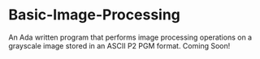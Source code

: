 # Basic-Image-Processing

An Ada written program that performs image processing operations on a grayscale image stored in an ASCII P2 PGM format. Coming Soon!
